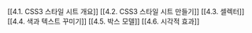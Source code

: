 [[4.1. CSS3 스타일 시트 개요]]
[[4.2. CSS3 스타일 시트 만들기]]
[[4.3. 셀렉터]]
[[4.4. 색과 텍스트 꾸미기]]
[[4.5. 박스 모델]]
[[4.6. 시각적 효과]]